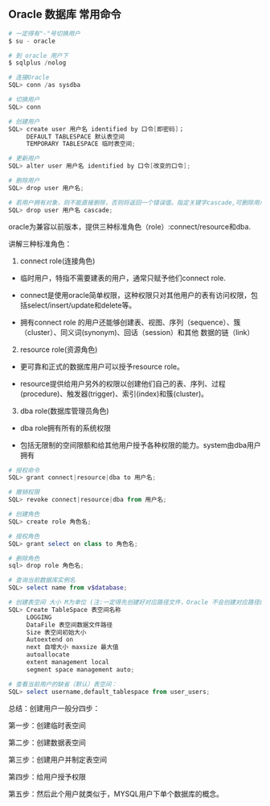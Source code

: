 ## Oracle 数据库 常用命令

```powershell
# 一定得有"-"号切换用户
$ su - oracle

# 到 oracle 用户下
$ sqlplus /nolog

# 连接Oracle
SQL> conn /as sysdba

# 切换用户
SQL> conn

# 创建用户
SQL> create user 用户名 identified by 口令[即密码]；
     DEFAULT TABLESPACE 默认表空间
     TEMPORARY TABLESPACE 临时表空间;

# 更新用户
SQL> alter user 用户名 identified by 口令[改变的口令];

# 删除用户
SQL> drop user 用户名;

# 若用户拥有对象，则不能直接删除，否则将返回一个错误值。指定关键字cascade,可删除用户所有的对象，然后再删除用户。
SQL> drop user 用户名 cascade;
```
oracle为兼容以前版本，提供三种标准角色（role）:connect/resource和dba.

讲解三种标准角色：

1. connect role(连接角色)

- 临时用户，特指不需要建表的用户，通常只赋予他们connect role. 

- connect是使用oracle简单权限，这种权限只对其他用户的表有访问权限，包括select/insert/update和delete等。

- 拥有connect role 的用户还能够创建表、视图、序列（sequence）、簇（cluster）、同义词(synonym)、回话（session）和其他  数据的链（link） 

2. resource role(资源角色)

- 更可靠和正式的数据库用户可以授予resource role。

- resource提供给用户另外的权限以创建他们自己的表、序列、过程(procedure)、触发器(trigger)、索引(index)和簇(cluster)。

3. dba role(数据库管理员角色)

- dba role拥有所有的系统权限

- 包括无限制的空间限额和给其他用户授予各种权限的能力。system由dba用户拥有

```powershell
# 授权命令
SQL> grant connect|resource|dba to 用户名;

# 撤销权限
SQL> revoke connect|resource|dba from 用户名;

# 创建角色
SQL> create role 角色名;

# 授权角色
SQL> grant select on class to 角色名;

# 删除角色
sql> drop role 角色名;
```
```powershell
# 查询当前数据库实例名
SQL> select name from v$database;

# 创建表空间 大小 M为单位 (注:一定得先创建好对应路径文件，Oracle 不会创建对应路径的文件夹,临时表空间不加LOGGING,数据表空间需要加LOGGING记录日志)
SQL> Create TableSpace 表空间名称
     LOGGING
     DataFile 表空间数据文件路径
     Size 表空间初始大小
     Autoextend on
     next 自增大小 maxsize 最大值
     autoallocate
     extent management local
     segment space management auto;

# 查看当前用户的缺省（默认）表空间：
SQL> select username,default_tablespace from user_users;
```

总结：创建用户一般分四步：

第一步：创建临时表空间

第二步：创建数据表空间

第三步：创建用户并制定表空间

第四步：给用户授予权限

第五步：然后此个用户就类似于，MYSQL用户下单个数据库的概念。